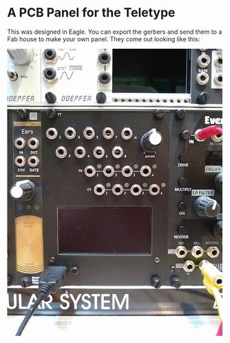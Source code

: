 # A PCB Panel for the Teletype

This was designed in Eagle. You can export the gerbers and send them to a Fab house to make your own panel. They come out looking like this:

![PCB Panel](./tt_panel.jpg)

